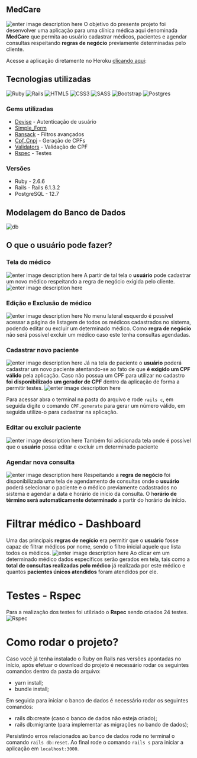 ## MedCare
![enter image description here](https://res.cloudinary.com/dloadb2bx/image/upload/v1623961275/medcare1_gnbsd6.png)
O objetivo do presente projeto foi desenvolver uma aplicação para uma clínica médica aqui denominada **MedCare** que permita ao usuário cadastrar médicos, pacientes e agendar consultas respeitando **regras de negócio** previamente determinadas pelo cliente.

Acesse a aplicação diretamente no Heroku [clicando aqui](https://app-medcare.herokuapp.com/):

## Tecnologias utilizadas
<img alt="Ruby" src="https://img.shields.io/badge/ruby-%23CC342D.svg?style=for-the-badge&logo=ruby&logoColor=white"/> <img alt="Rails" src="https://img.shields.io/badge/rails-%23CC0000.svg?style=for-the-badge&logo=ruby-on-rails&logoColor=white"/> <img alt="HTML5" src="https://img.shields.io/badge/html5-%23E34F26.svg?style=for-the-badge&logo=html5&logoColor=white"/> <img alt="CSS3" src="https://img.shields.io/badge/css3-%231572B6.svg?style=for-the-badge&logo=css3&logoColor=white"/> <img alt="SASS" src="https://img.shields.io/badge/SASS-hotpink.svg?style=for-the-badge&logo=SASS&logoColor=white"/> <img alt="Bootstrap" src="https://img.shields.io/badge/bootstrap-%23563D7C.svg?style=for-the-badge&logo=bootstrap&logoColor=white"/> <img alt="Postgres" src ="https://img.shields.io/badge/postgres-%23316192.svg?style=for-the-badge&logo=postgresql&logoColor=white"/>

### Gems utilizadas
 - [Devise](https://github.com/heartcombo/devise) - Autenticação de usuário
 - [Simple_Form](https://github.com/heartcombo/simple_form)
 -  [Ransack](https://github.com/activerecord-hackery/ransack) - Filtros avançados
 - [Cpf_Cnpj](https://github.com/fnando/cpf_cnpj) - Geração de CPFs
 - [Validators](https://github.com/fnando/validators) - Validação de CPF
 - [Rspec](https://github.com/rspec/rspec) - Testes

### Versões
 - Ruby - 2.6.6
 - Rails - Rails 6.1.3.2
- PostgreSQL -  12.7

## Modelagem do Banco de Dados
![db](https://res.cloudinary.com/dloadb2bx/image/upload/v1623963141/medcaredb_hjiazf.png)

## O que o usuário pode fazer?

### Tela do médico
![enter image description here](https://res.cloudinary.com/dloadb2bx/image/upload/v1623948994/medCare2_mzturl.png)
A partir de tal tela o **usuário** pode cadastrar um novo médico respeitando a regra de negócio exigida pelo cliente.
![enter image description here](https://res.cloudinary.com/dloadb2bx/image/upload/v1623951654/medCare2_eb4zut.gif)

### Edição e Exclusão de médico
![enter image description here](https://res.cloudinary.com/dloadb2bx/image/upload/v1623949544/medCare6_vzl8mh.png)
No menu lateral esquerdo é possível acessar a página de listagem de todos os médicos cadastrados no sistema, podendo editar ou excluir um determinado médico. Como **regra de negócio** não será possível excluir um médico caso este tenha consultas agendadas.

### Cadastrar novo paciente
![enter image description here](https://res.cloudinary.com/dloadb2bx/image/upload/v1623949079/medCare3_thkj8r.png)
Já na tela de paciente o **usuário** poderá cadastrar um novo paciente atentando-se ao fato de que **é exigido um CPF válido** pela aplicação.
Caso não possua um CPF para utilizar no cadastro **foi disponibilizado um gerador de CPF** dentro da aplicação de forma a permitir testes.
![enter image description here](https://res.cloudinary.com/dloadb2bx/image/upload/v1623949194/medCarecpf_klvbx0.png)

Para acessar abra o terminal na pasta do arquivo e rode `rails c`, em seguida digite o comando `CPF.generate` para gerar um número válido, em seguida utilize-o para cadastrar na aplicação.

### Editar ou excluir paciente
![enter image description here](https://res.cloudinary.com/dloadb2bx/image/upload/v1623950394/medCare7_bgfzdk.png)
Também foi adicionada tela onde é possível que o **usuário** possa editar e excluir um determinado paciente

### Agendar nova consulta
![enter image description here](https://res.cloudinary.com/dloadb2bx/image/upload/v1623949363/medCare4_niciwy.png)
Respeitando a **regra de negócio** foi disponibilizada uma tela de agendamento de consultas onde o **usuário** poderá selecionar o paciente e o médico previamente cadastrados no sistema e agendar a data e horário de início da consulta. O h**orário de término será automaticamente determinado** a partir do horário de início.

# Filtrar médico - Dashboard
Uma das principais **regras de negício** era permitir que o **usuário** fosse capaz de filtrar médicos por nome, sendo o filtro inicial aquele que lista todos os médicos.
![enter image description here](https://res.cloudinary.com/dloadb2bx/image/upload/v1623951440/medCare_i31pcs.gif)
 Ao clicar em um determinado médico dados específicos serão gerados em tela, tais como a **total de consultas realizadas pelo médico** já realizada por este médico e quantos **pacientes únicos atendidos** foram atendidos por ele.

# Testes - Rspec
Para a realização dos testes foi utilziado o **Rspec** sendo criados 24 testes.
![Rspec](https://res.cloudinary.com/dloadb2bx/image/upload/v1623950824/medCareTest_mqvqsg.png)

# Como rodar o projeto?
Caso você já tenha instalado o Ruby on Rails nas versões apontadas no início, após efetuar o download do projeto é necessário rodar os seguintes comandos dentro da pasta do arquivo:

-   yarn install;
-  bundle install;

Em seguida para iniciar o banco de dados é necessário rodar os seguintes comandos:

-   rails db:create (caso o banco de dados não esteja criado);
-   rails db:migrante (para implementar as migrações no bando de dados);

Persistindo erros relacionados ao banco de dados rode no terminal o comando  `rails db:reset`. Ao final rode o comando `rails s`  para iniciar a aplicação em `localhost:3000`.
